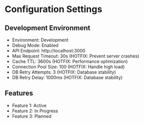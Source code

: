 # Configuration Settings

## Development Environment
- Environment: Development
- Debug Mode: Enabled
- API Endpoint: http://localhost:3000
- Max Request Timeout: 30s (HOTFIX: Prevent server crashes)
- Cache TTL: 3600s (HOTFIX: Performance optimization)
- Connection Pool Size: 100 (HOTFIX: Handle high load)
- DB Retry Attempts: 3 (HOTFIX: Database stability)
- DB Retry Delay: 1000ms (HOTFIX: Database stability)

## Features
- Feature 1: Active
- Feature 2: In Progress
- Feature 3: Planned